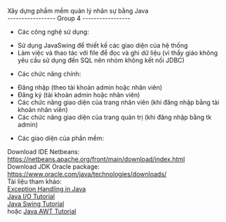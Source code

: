 Xây dựng phầm mềm quản lý nhân sự bằng Java
<br>
----------------- Group 4 -----------------
<br>
- Các công nghệ sử dụng:
+ Sử dụng JavaSwing để thiết kế các giao diện của hệ thống
+ Làm việc và thao tác với file để đọc và ghi dữ liệu (vì thầy giáo không yêu cầu sử dụng đến SQL nên nhóm không kết nối JDBC)

- Các chức năng chính:
+ Đăng nhập (theo tài khoản admin hoặc nhân viên)
+ Đăng ký (tài khoản admin hoặc nhân viên)
+ Các chức năng giao diện của trang nhân viên (khi đăng nhập bằng tài khoản nhân viên)
+ Các chức năng giao diện của trang quản trị (khi đăng nhập bằng tk admin)


- Các giao diện của phần mềm:

Download IDE Netbeans: <a href="https://netbeans.apache.org/front/main/download/index.html">https://netbeans.apache.org/front/main/download/index.html</a><br>
Download JDK Oracle package: <a href="https://www.oracle.com/java/technologies/downloads/">https://www.oracle.com/java/technologies/downloads/</a><br>
Tài liệu tham khảo:<br>
<a href="https://www.javatpoint.com/exception-handling-in-java">Exception Handling in Java</a><br>
<a href="https://www.javatpoint.com/java-io">Java I/O Tutorial</a><br>
<a href="https://www.javatpoint.com/java-swing">Java Swing Tutorial</a><br>
hoặc
<a href="https://www.javatpoint.com/java-awt">Java AWT Tutorial</a><br>